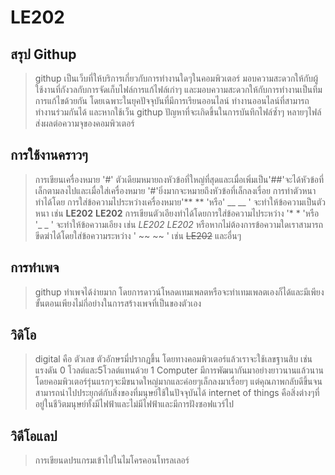 # LE202
## สรุป Githup 
> githup เป็นเว็บที่ให้บริการเกี่ยวกับการทำงานใดๆในคอมพิวเตอร์ มอบความสะดวกให้กับผู้ใช้งานที่กังวลกับการจัดเก็บไฟล์การแก้ไฟล์เก่าๆ
> และมอบความสะดวกให้กับการทำงานเป็นทีม การแก้ไขด้วยกัน โดยเฉพาะในยุคปัจจุบันที่มีการเรียนออนไลน์ ทำงานออนไลน์ที่สามารถทำงานร่วมกันได้
> และหากใช้เว็น githup ปัญหาที่จะเกิดขึ้นในการบันทึกไฟล์ซ้ำๆ หลายๆไฟล์ ส่งผลต่อความจุของคอมพิวเตอร์
## การใช้งานคราวๆ
>การเขียนเครื่องหมาย '#' ตัวเดียมหมายถงหัวข้อที่ใหญ่ที่สุดและเมื่อเพิ่มเป็น'##'จะได้หัวข้อที่เล็กตามลงไปและเมื่อใส่เครื่องหมาย '#'ยิ่งมากจะหมายถึงหัวข้อที่เล็กลงเรื่อย
>การทำตัวหนาทำได้โดย การใส่ข้อความไประหว่างเครื่องหมาย'** ** 'หรือ' __ __ ' จะทำให้ข้อความเป็นตัวหนา เช่น **LE202** __LE202__
>การเขียนตัวเอียงทำได้โดยการใส่ข้อความไประหว่าง '* * 'หรือ '_ _ ' จะทำให้ข้อความเอียง เช่น *LE202* _LE202_
>หรือหากไม่ต้องการข้อความใดเราสามารถขีดฆ่าได้โดยใส่ข้อความระหว่าง ' ~~ ~~ ' เช่น  ~~LE202~~
และอื่นๆ

## การทำเพจ
>githup ทำเพจได้ง่ายมาก โดยการดาวน์โหลดเทมเพลตหรือจะทำเทมเพลตเองก็ได้และมีเพียงขั้นตอนเพียงไม่กี่อย่างในการสร้างเพจที่เป็นของตัวเอง

## วิดิโอ
>digital คือ ตัวเลข ตัวอักษรมี่ปรากฏขึ้น โดยทางคอมพิวเตอร์แล้วเราจะใช้เลขฐานสิบ เช่น แรงดัน 0 โวลต์และ5โวลต์แทนด้วย 1
>Computer มีการพัฒนากันมาอย่างยาวนานแล้วนาน โดยคอมพิวเตอร์รุ่นแรกๆจะมีขนาดใหญ่มากและค่อยๆเล็กลงมาเรื่อยๆ แต่คุณภาพกลับดีขึ้นจนสามารถนำไปประยุกต์กับสิ่งของที่มนุษย์ใช้ในปัจจุบันได้
>internet of things คือสิ่งต่างๆที่อยู่ในชีวิตมนุษย์ทั้งมีไฟฟ้าและไม่มีไฟฟ้าและมีการฝังซอฟแวร์ไป

## วิดีโอแลป
>การเขียนดปรแกรมเข้าไปในไมโครคอนโทรลเลอร์
